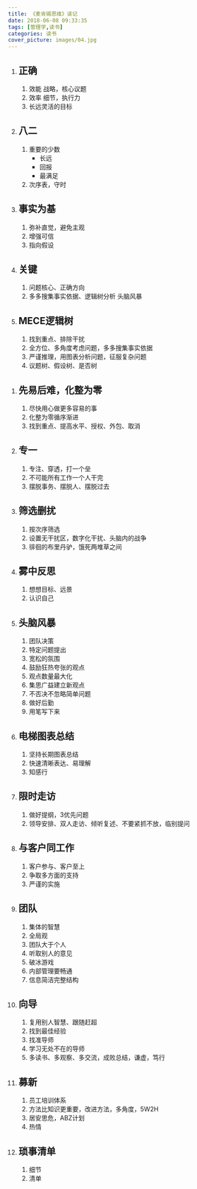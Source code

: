 ```yaml
---
title: 《麦肯锡思维》读记
date: 2018-06-08 09:33:35
tags: [管理学,读书]
categories: 读书
cover_picture: images/04.jpg
---
```



1. ##  正确
	1. 效能 战略，核心议题
	1. 效率 细节，执行力
	1. 长远灵活的目标
1. ##  八二
	1. 重要的少数
		- 长远
		- 回报
		- 最满足
	1. 次序表，守时
		
1. ##  事实为基
	1. 弥补直觉，避免主观
	1. 增强可信
	1. 指向假设
	
1. ##  关键
	1. 问题核心、正确方向
	1. 多多搜集事实依据、逻辑树分析 头脑风暴
  
1. ##  MECE逻辑树
	1. 找到重点、排除干扰
	1. 全方位、多角度考虑问题，多多搜集事实依据	
	1. 严谨推理，用图表分析问题，征服复杂问题
	1. 议题树、假设树、是否树
<!--more-->	
1. ##  先易后难，化整为零
	1. 尽快用心做更多容易的事
	1. 化整为零循序渐进
	1. 找到重点、提高水平、授权、外包、取消
1. ##  专一
	1. 专注、穿透，打一个垒
	1. 不可能所有工作一个人干完
	1. 摆脱事务、摆脱人、摆脱过去
1. ##  筛选删扰
	1. 按次序筛选
	1. 设置无干扰区，数字化干扰、头脑内的战争
	1. 徘徊的布里丹驴，饿死两堆草之间
1. ##  雾中反思
	1. 想想目标、远景	
	1. 认识自己	
1. ##  头脑风暴
	1. 团队决策
	1. 特定问题提出
	1. 宽松的氛围
	1. 鼓励狂热夸张的观点
	1. 观点数量最大化
	1. 集思广益建立新观点
	1. 不否决不忽略简单问题
	1. 做好后勤
	1. 用笔写下来
1. ##  电梯图表总结
	1. 坚持长期图表总结	
	1. 快速清晰表达、易理解
	1. 知感行
1. ##  限时走访
	1. 做好提纲，3优先问题
	1. 领导安排、双人走访、倾听复述、不要紧抓不放，临别提问
1. ##  与客户同工作
	1. 客户参与、客户至上
	1. 争取多方面的支持
	1. 严谨的实施
1. ##  团队
	1. 集体的智慧
	1. 全局观
	1. 团队大于个人
	1. 听取别人的意见
	1. 破冰游戏
	1. 内部管理要畅通
	1. 信息简洁完整结构
1. ##  向导
	1. 复用别人智慧、跟随赶超
	1. 找到最佳经验
	1. 找准导师
	1. 学习无处不在的导师
	1. 多读书、多观察、多交流，成败总结，谦虚，笃行	
1. ##  募新
	1. 员工培训体系
	1. 方法比知识更重要，改进方法，多角度，5W2H
	1. 居安思危，ABZ计划
	1. 热情	
1. ##  琐事清单
	1. 细节
	1. 清单